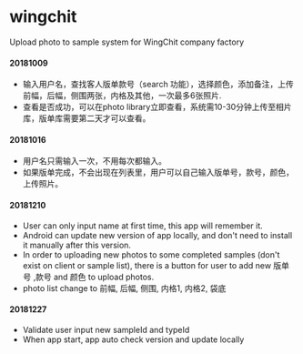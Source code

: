 # wingchit

Upload photo to sample system for WingChit company factory

<h4>20181009</h4>
<ul>
 <li> 输入用户名，查找客人版单款号（search 功能），选择颜色，添加备注，上传前幅，后幅，侧围两张，内格及其他，一次最多6张照片. </li>
 <li>查看是否成功，可以在photo library立即查看，系统需10-30分钟上传至相片库，版单库需要第二天才可以查看。</li>
 </ul>
<h4>20181016 </h4>
<ul>
<li> 用户名只需输入一次，不用每次都输入。</li>
 <li>如果版单完成，不会出现在列表里，用户可以自己输入版单号，款号，颜色，上传照片。</li>
</ul>
<h4>20181210</h4> 
<ul>
<li>User can only input name at first time, this app will remember it.</li>
<li>Android can update new version of app locally, and don't need to install it manually after this version. </li>
<li>In order to uploading new photos to some completed samples (don't exist on client or sample list), there is a button for user to add new 版单号 ,款号 and 颜色 to upload photos.
<li> photo list change to 前幅, 后幅, 侧围, 内格1, 内格2, 袋底</li>
</ul>
<h4>20181227</h4>
<ul>
  <li>Validate user input new sampleId and typeId</li>
  <li>When app start, app auto check version and update locally </li>
</ul>
